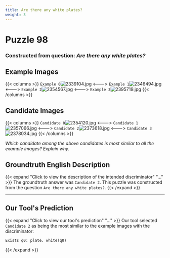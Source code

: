 ```yaml
---
title: Are there any white plates?
weight: 3
---
```


# Puzzle 98
### Constructed from question: _Are there any white plates?_


## Example Images
{{< columns >}}
`Example 0`![2339104.jpg](/gqa_images/2339104.jpg)
<--->
`Example 1`![2346494.jpg](/gqa_images/2346494.jpg)
<--->
`Example 2`![2354567.jpg](/gqa_images/2354567.jpg)
<--->
`Example 3`![2395719.jpg](/gqa_images/2395719.jpg)
{{< /columns >}}

## Candidate Images
{{< columns >}}
`Candidate 0`![2354120.jpg](/gqa_images/2354120.jpg)
<--->
`Candidate 1`![2357066.jpg](/gqa_images/2357066.jpg)
<--->
`Candidate 2`![2373618.jpg](/gqa_images/2373618.jpg)
<--->
`Candidate 3`![2378034.jpg](/gqa_images/2378034.jpg)
{{< /columns >}}

*Which candidate among the above candidates is most similar to all the example images? Explain why.*

## Groundtruth English Description

{{< expand "Click to view the description of the intended discriminator" "..." >}}
The groundtruth answer was `Candidate 2`. This puzzle was constructed from the question `Are there any white plates?`.
{{< /expand >}}

---

## Our Tool's Prediction

{{< expand "Click to view our tool's prediction" "..." >}}
Our tool selected `Candidate 2` as being the most similar to the example images with the discriminator:
```plaintext
Exists q0: plate. white(q0)
```
{{< /expand >}}
